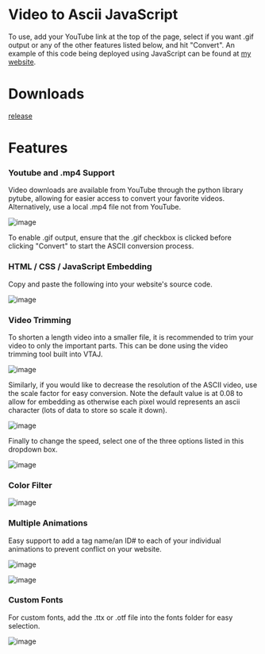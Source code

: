 # Video to Ascii JavaScript

To use, add your YouTube link at the top of the page, select if you want .gif output or any of the other features listed below, and hit "Convert". An example of this code being deployed using JavaScript can be found at [my website](https://danielchamoun.tech/).

# Downloads

[release](https://github.com/danielpchamoun/Video-To-Ascii-Javascript/releases/tag/v1.0.0_vtaj/v1.0.0_vtaj.zip)

# Features

### Youtube and .mp4 Support

Video downloads are available from YouTube through the python library pytube, allowing for easier access to convert your favorite videos.
Alternatively, use a local .mp4 file not from YouTube.
  
![image](https://github.com/danielpchamoun/Video-To-Ascii-Javascript/assets/70672059/10055dd8-fd0f-41d2-923b-15e7f224d039)

To enable .gif output, ensure that the .gif checkbox is clicked before clicking "Convert" to start the ASCII conversion process.


  
### HTML / CSS / JavaScript Embedding
 
Copy and paste the following into your website's source code.
  
![image](https://github.com/danielpchamoun/Video-To-Ascii-Javascript/assets/70672059/2976fb08-265c-44fc-9fa2-2f4b7972d7de)

### Video Trimming

To shorten a length video into a smaller file, it is recommended to trim your video to only the important parts. This can be done using the video trimming tool built into VTAJ.
  
![image](https://github.com/danielpchamoun/Video-To-Ascii-Javascript/assets/70672059/d550174e-40b5-4711-9e0d-6e1a237d4460)
  
Similarly, if you would like to decrease the resolution of the ASCII video, use the scale factor for easy conversion. Note the default value is at 0.08 to allow for embedding as otherwise each pixel would represents an ascii character (lots of data to store so scale it down).
  
![image](https://github.com/danielpchamoun/Video-To-Ascii-Javascript/assets/70672059/fb1338ef-5fc3-4d88-902a-fd2357eb5c99)

Finally to change the speed, select one of the three options listed in this dropdown box.

![image](https://github.com/danielpchamoun/Video-To-Ascii-Javascript/assets/70672059/879b6c24-3b48-4d67-a3c6-298991806b15)


### Color Filter
![image](https://github.com/danielpchamoun/Video-To-Ascii-Javascript/assets/70672059/a2cf6285-1715-4e68-bfab-657cac6cb8eb)

### Multiple Animations
  
Easy support to add a tag name/an ID# to each of your individual animations to prevent conflict on your website.
  
![image](https://github.com/danielpchamoun/Video-To-Ascii-Javascript/assets/70672059/fca92b71-7f23-48a5-a969-e77fe87e5e9e)
  
![image](https://github.com/danielpchamoun/Video-To-Ascii-Javascript/assets/70672059/bd9f2d9d-4ba5-4767-b52d-0d8a9b2c50a2)

### Custom Fonts

For custom fonts, add the .ttx or .otf file into the fonts folder for easy selection.

![image](https://github.com/danielpchamoun/Video-To-Ascii-Javascript/assets/70672059/6b223b70-3b5d-447d-aabd-99239516dabd)
